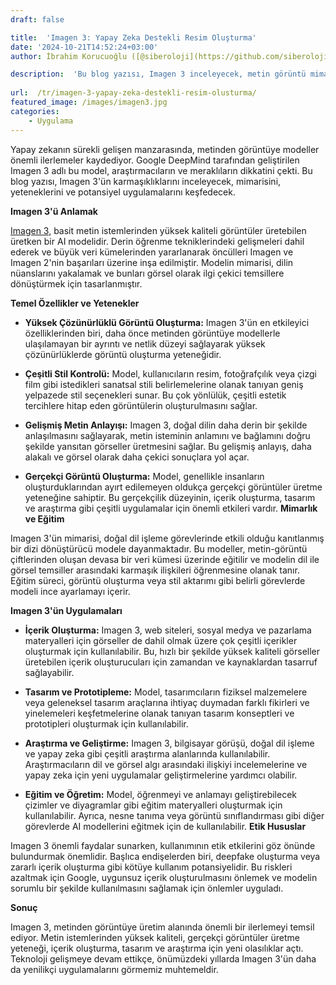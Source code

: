 ```yaml
---
draft: false

title:  'Imagen 3: Yapay Zeka Destekli Resim Oluşturma'
date: '2024-10-21T14:52:24+03:00'
author: İbrahim Korucuoğlu ([@siberoloji](https://github.com/siberoloji))

description:  'Bu blog yazısı, Imagen 3 inceleyecek, metin görüntü mimarisini, yeteneklerini ve potansiyel uygulamalarını keşfedecek.' 
 
url:  /tr/imagen-3-yapay-zeka-destekli-resim-olusturma/
featured_image: /images/imagen3.jpg
categories:
    - Uygulama
---
```



Yapay zekanın sürekli gelişen manzarasında, metinden görüntüye modeller önemli ilerlemeler kaydediyor. Google DeepMind tarafından geliştirilen Imagen 3 adlı bu model, araştırmacıların ve meraklıların dikkatini çekti. Bu blog yazısı, Imagen 3'ün karmaşıklıklarını inceleyecek, mimarisini, yeteneklerini ve potansiyel uygulamalarını keşfedecek.



**Imagen 3'ü Anlamak**



<a href="https://deepmind.google/technologies/imagen-3/" target="_blank" rel="noreferrer noopener">Imagen 3,</a> basit metin istemlerinden yüksek kaliteli görüntüler üretebilen üretken bir AI modelidir. Derin öğrenme tekniklerindeki gelişmeleri dahil ederek ve büyük veri kümelerinden yararlanarak öncülleri Imagen ve Imagen 2'nin başarıları üzerine inşa edilmiştir. Modelin mimarisi, dilin nüanslarını yakalamak ve bunları görsel olarak ilgi çekici temsillere dönüştürmek için tasarlanmıştır.



**Temel Özellikler ve Yetenekler**


* **Yüksek Çözünürlüklü Görüntü Oluşturma:**  Imagen 3'ün en etkileyici özelliklerinden biri, daha önce metinden görüntüye modellerle ulaşılamayan bir ayrıntı ve netlik düzeyi sağlayarak yüksek çözünürlüklerde görüntü oluşturma yeteneğidir.

* **Çeşitli Stil Kontrolü:**  Model, kullanıcıların resim, fotoğrafçılık veya çizgi film gibi istedikleri sanatsal stili belirlemelerine olanak tanıyan geniş yelpazede stil seçenekleri sunar. Bu çok yönlülük, çeşitli estetik tercihlere hitap eden görüntülerin oluşturulmasını sağlar.

* **Gelişmiş Metin Anlayışı:**  Imagen 3, doğal dilin daha derin bir şekilde anlaşılmasını sağlayarak, metin isteminin anlamını ve bağlamını doğru şekilde yansıtan görseller üretmesini sağlar. Bu gelişmiş anlayış, daha alakalı ve görsel olarak daha çekici sonuçlara yol açar.

* **Gerçekçi Görüntü Oluşturma:**  Model, genellikle insanların oluşturduklarından ayırt edilemeyen oldukça gerçekçi görüntüler üretme yeteneğine sahiptir. Bu gerçekçilik düzeyinin, içerik oluşturma, tasarım ve araştırma gibi çeşitli uygulamalar için önemli etkileri vardır.
**Mimarlık ve Eğitim**



Imagen 3'ün mimarisi, doğal dil işleme görevlerinde etkili olduğu kanıtlanmış bir dizi dönüştürücü modele dayanmaktadır. Bu modeller, metin-görüntü çiftlerinden oluşan devasa bir veri kümesi üzerinde eğitilir ve modelin dil ile görsel temsiller arasındaki karmaşık ilişkileri öğrenmesine olanak tanır. Eğitim süreci, görüntü oluşturma veya stil aktarımı gibi belirli görevlerde modeli ince ayarlamayı içerir.



**Imagen 3'ün Uygulamaları**


* **İçerik Oluşturma:**  Imagen 3, web siteleri, sosyal medya ve pazarlama materyalleri için görseller de dahil olmak üzere çok çeşitli içerikler oluşturmak için kullanılabilir. Bu, hızlı bir şekilde yüksek kaliteli görseller üretebilen içerik oluşturucuları için zamandan ve kaynaklardan tasarruf sağlayabilir.

* **Tasarım ve Prototipleme:**  Model, tasarımcıların fiziksel malzemelere veya geleneksel tasarım araçlarına ihtiyaç duymadan farklı fikirleri ve yinelemeleri keşfetmelerine olanak tanıyan tasarım konseptleri ve prototipleri oluşturmak için kullanılabilir.

* **Araştırma ve Geliştirme:**  Imagen 3, bilgisayar görüşü, doğal dil işleme ve yapay zeka gibi çeşitli araştırma alanlarında kullanılabilir. Araştırmacıların dil ve görsel algı arasındaki ilişkiyi incelemelerine ve yapay zeka için yeni uygulamalar geliştirmelerine yardımcı olabilir.

* **Eğitim ve Öğretim:**  Model, öğrenmeyi ve anlamayı geliştirebilecek çizimler ve diyagramlar gibi eğitim materyalleri oluşturmak için kullanılabilir. Ayrıca, nesne tanıma veya görüntü sınıflandırması gibi diğer görevlerde AI modellerini eğitmek için de kullanılabilir.
**Etik Hususlar**



Imagen 3 önemli faydalar sunarken, kullanımının etik etkilerini göz önünde bulundurmak önemlidir. Başlıca endişelerden biri, deepfake oluşturma veya zararlı içerik oluşturma gibi kötüye kullanım potansiyelidir. Bu riskleri azaltmak için Google, uygunsuz içerik oluşturulmasını önlemek ve modelin sorumlu bir şekilde kullanılmasını sağlamak için önlemler uyguladı.



**Sonuç**



Imagen 3, metinden görüntüye üretim alanında önemli bir ilerlemeyi temsil ediyor. Metin istemlerinden yüksek kaliteli, gerçekçi görüntüler üretme yeteneği, içerik oluşturma, tasarım ve araştırma için yeni olasılıklar açtı. Teknoloji gelişmeye devam ettikçe, önümüzdeki yıllarda Imagen 3'ün daha da yenilikçi uygulamalarını görmemiz muhtemeldir.
